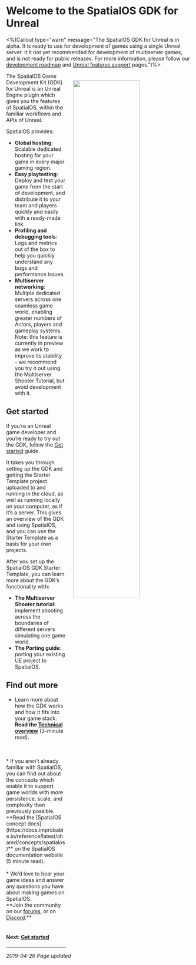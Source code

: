 # Welcome to the SpatialOS GDK for Unreal

<%(Callout type="warn" message="The SpatialOS GDK for Unreal is in alpha. It is ready to use for development of games using a single Unreal server. It it not yet recommended for development of multiserver games, and is not ready for public releases. For more information, please follow our [development roadmap](https://github.com/spatialos/UnrealGDK/projects/1) and [Unreal features support]({{urlRoot}}/content/unreal-features-support) pages.")%>

<img src="{{assetRoot}}assets/unrealgdk-headline-image.png" style=" float: right; margin: 0; display: block; width: 60%; padding: 20px 20px"/>

The SpatialOS Game Development Kit (GDK) for Unreal is an Unreal Engine plugin which gives you the features of SpatialOS, within the familiar workflows and APIs of Unreal. 

SpatialOS provides:<br/>

* **Global hosting**: Scalable dedicated hosting for your game in every major gaming region.<br/>
* **Easy playtesting**: Deploy and test your game from the start of development, and distribute it to your team and players quickly and easily with a ready-made link.<br/>
* **Profiling and debugging tools**: Logs and metrics out of the box to help you quickly understand any bugs and performance issues.
* **Multiserver networking**: Multiple dedicated servers across one seamless game world, enabling greater numbers of Actors, players and gameplay systems. Note: this feature is currently in preview as we work to improve its stability - we recommend you try it out using the Multiserver Shooter Tutorial, but avoid development with it. 

## Get started

If you’re an Unreal game developer and you’re ready to try out the GDK, follow the [Get started]({{urlRoot}}/content/get-started/introduction) guide.

It takes you through setting up the GDK and getting the Starter Template project uploaded to and running in the cloud, as well as running locally on your computer, as if it’s a server. This gives an overview of the GDK and using SpatialOS, and you can use the Starter Template as a basis for your own projects.

<!-- <img src="{{assetRoot}}assets/screen-grabs/exampleproject/example-project-gameplay.png" style=" float: right; margin: 0; display: block; width: 50%; padding: 15px 15x"/> -->

After you set up the SpatialOS GDK Starter Template, you can learn more about the GDK’s functionality with:

<!-- * **The Example Project tutorial**:  Upload a session-based FPS example game to the cloud. -->
* **The Multiserver Shooter tutorial**: implement shooting across the boundaries of different servers simulating one game world.
* **The Porting guide**: porting your existing UE project to SpatialOS.

## Find out more

* Learn more about how the GDK works and how it fits into your game stack. 
<br/>**Read the [Technical overview]({{urlRoot}}/content/technical-overview/gdk-concepts)** (3-minute read).
<br/>
<br/>
* If you aren’t already familiar with SpatialOS, you can find out about the concepts which enable it to support game worlds with more persistence, scale, and complexity than previously possible.
<br/> **Read the [SpatialOS concept docs](https://docs.improbable.io/reference/latest/shared/concepts/spatialos)** on the SpatialOS documentation website (5 minute read).
<br/>
<br/>
* We’d love to hear your game ideas and answer any questions you have about making games on SpatialOS. <br/>
**Join the community on our <a href="https://forums.improbable.io" data-track-link="Join Forums Clicked|product=Docs" target="_blank">forums</a>, or on <a href="https://discordapp.com/invite/vAT7RSU" data-track-link="Join Discord Clicked|product=Docs|platform=Win|label=Win" target="_blank">Discord</a>.**
<br/>
<br/>

#### Next: [Get started]({{urlRoot}}/content/get-started/dependencies.md)

------
_2019-04-26 Page updated_